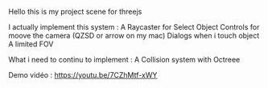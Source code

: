 Hello this is my project scene for threejs

I actually implement this system :
  A Raycaster for Select Object
  Controls for moove the camera (QZSD or arrow on my mac)
  Dialogs when i touch object
  A limited FOV

What i need to continu to implement :
  A Collision system with Octreee

Demo vidéo : 
https://youtu.be/7CZhMtf-xWY
